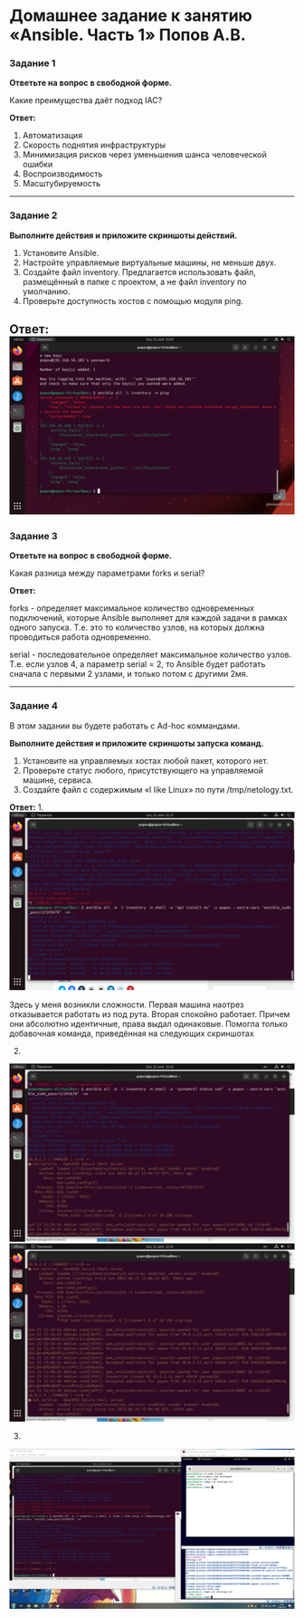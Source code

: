 # Домашнее задание к занятию «Ansible. Часть 1» Попов А.В. 

### Задание 1

**Ответьте на вопрос в свободной форме.**

Какие преимущества даёт подход IAC?

**Ответ:**
1. Автоматизация
2. Скорость поднятия инфраструктуры
3. Минимизация рисков через уменьшения шанса человеческой ошибки
4. Воспроизводимость
5. Масштубируемость
---

### Задание 2 

**Выполните действия и приложите скриншоты действий.**

1. Установите Ansible.
2. Настройте управляемые виртуальные машины, не меньше двух.
3. Создайте файл inventory. Предлагается использовать файл, размещённый в папке с проектом, а не файл inventory по умолчанию.
4. Проверьте доступность хостов с помощью модуля ping.

**Ответ:**
![Image alt](https://github.com/goldcomru/SysAdmin/blob/main/Ansible%201.png)
---

### Задание 3 

**Ответьте на вопрос в свободной форме.**

Какая разница между параметрами forks и serial? 

**Ответ:**

forks - определяет максимальное количество одновременных подключений, которые Ansible выполняет для каждой задачи в рамках одного запуска. Т.е. это то количество узлов, на которых должна проводиться работа одновременно.

serial - последовательное определяет максимальное количество узлов. Т.е. если узлов 4, а параметр serial = 2, то Ansible будет работать сначала с первыми 2 узлами, и только потом с другими 2мя.

---

### Задание 4 

В этом задании вы будете работать с Ad-hoc коммандами.

**Выполните действия и приложите скриншоты запуска команд.**

1. Установите на управляемых хостах любой пакет, которого нет.
2. Проверьте статус любого, присутствующего на управляемой машине, сервиса. 
3. Создайте файл с содержимым «I like Linux» по пути /tmp/netology.txt.

**Ответ:**
1.
![Image alt](https://github.com/goldcomru/SysAdmin/blob/main/Ansible%202%20%D0%BD%D0%B5%20%D1%80%D0%B0%D0%B1%D0%BE%D1%82%D0%B0%D0%B5%D1%82.png)

Здесь у меня возникли сложности. Первая машина наотрез отказывается работать из под рута. Вторая спокойно работает. Причем они абсолютно идентичные, права выдал одинаковые. Помогла только добавочная команда, приведённая на следующих скриншотах

2.
![Image alt](https://github.com/goldcomru/SysAdmin/blob/main/Ansible%203.png)
![Image alt](https://github.com/goldcomru/SysAdmin/blob/main/Ansible%204.png)

3.
![Image alt](https://github.com/goldcomru/SysAdmin/blob/main/Ansible%205.png)
